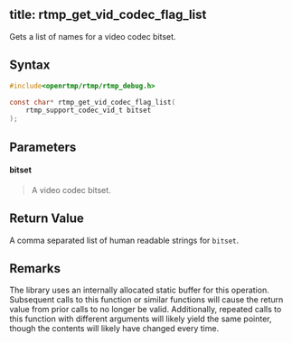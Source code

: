 title: rtmp_get_vid_codec_flag_list
--------------------------

Gets a list of names for a video codec bitset.


## Syntax ##

```c
#include<openrtmp/rtmp/rtmp_debug.h>

const char* rtmp_get_vid_codec_flag_list( 
	rtmp_support_codec_vid_t bitset
);
```

## Parameters ##
#### bitset ####
> A video codec bitset.

## Return Value ##
A comma separated list of human readable strings for `bitset`.

## Remarks ##
The library uses an internally allocated static buffer for this operation. Subsequent calls to this function or similar functions will cause the return value from prior calls to no longer be valid. Additionally, repeated calls to this function with different arguments will likely yield the same pointer, though the contents will likely have changed every time.
